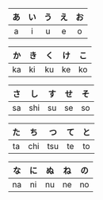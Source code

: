 | あ  | い  | う  | え  | お  |
|:---:|:---:|:---:|:---:|:---:|
|  a  |  i  |  u  |  e  |  o  |

| か  | き  | く  | け  | こ  |
|:---:| --- | --- |:---:| --- |
| ka  | ki  | ku  | ke  | ko  |

| さ  | し  | す  | せ  | そ  |
|:---:|:---:|:---:|:---:|:---:|
| sa  | shi | su  | se  | so  |

| た  | ち  | つ  | て  | と  |
|:---:|:---:|:---:|:---:|:---:|
| ta  | chi | tsu | te  | to  |

| な  | に  | ぬ  | ね  | の  |
|:---:|:---:|:---:|:---:|:---:|
| na  | ni  | nu  | ne  | no  |
